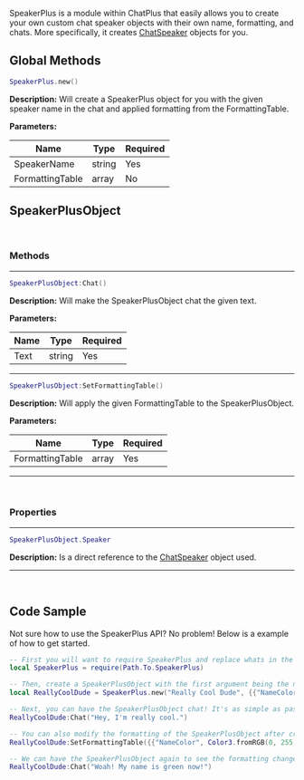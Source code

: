 SpeakerPlus is a module within ChatPlus that easily allows you to create your own custom chat speaker objects with their own name, formatting, and chats. More specifically, it creates [ChatSpeaker](https://developer.roblox.com/en-us/articles/Lua-Chat-System/API/ChatSpeaker) objects for you.

## Global Methods

```lua
SpeakerPlus.new()
```
**Description:** Will create a SpeakerPlus object for you with the given speaker name in the chat and applied formatting from the FormattingTable.

**Parameters:**

| Name | Type | Required |
| --- | --- | --- |
| SpeakerName | string | Yes |
| FormattingTable | array | No |


## SpeakerPlusObject

<br>

### Methods

---------------

```lua
SpeakerPlusObject:Chat()
```
**Description:** Will make the SpeakerPlusObject chat the given text.

**Parameters:**

| Name | Type | Required |
| --- | --- | --- |
| Text | string | Yes |

---------------

```lua
SpeakerPlusObject:SetFormattingTable()
```
**Description:** Will apply the given FormattingTable to the SpeakerPlusObject.

**Parameters:**

| Name | Type | Required |
| --- | --- | --- |
| FormattingTable | array | Yes |

---------------

<br>

### Properties

---------------

```lua
SpeakerPlusObject.Speaker
```
**Description:** Is a direct reference to the [ChatSpeaker](https://developer.roblox.com/en-us/articles/Lua-Chat-System/API/ChatSpeaker) object used.

---------------

<br>

## Code Sample

Not sure how to use the SpeakerPlus API? No problem! Below is a example of how to get started.

```lua
-- First you will want to require SpeakerPlus and replace whats in the require currently with the path to the SpeakerPlus module (wherever it is for you)
local SpeakerPlus = require(Path.To.SpeakerPlus)

-- Then, create a SpeakerPlusObject with the first argument being the name in the chat and the second being a FormattingTable (which is optional)
local ReallyCoolDude = SpeakerPlus.new("Really Cool Dude", {{"NameColor", Color3.fromRGB(255, 0, 0)}})

-- Next, you can have the SpeakerPlusObject chat! It's as simple as passing in a string to be said.
ReallyCoolDude:Chat("Hey, I'm really cool.")

-- You can also modify the formatting of the SpeakerPlusObject after creation with a FormattingTable!
ReallyCoolDude:SetFormattingTable({{"NameColor", Color3.fromRGB(0, 255, 0)}})

-- We can have the SpeakerPlusObject again to see the formatting changes.
ReallyCoolDude:Chat("Woah! My name is green now!")
```